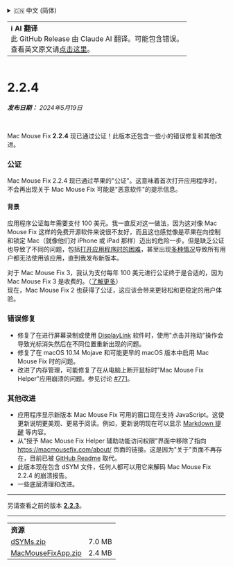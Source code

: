 <details>
<summary>🇨🇳 中文 (简体)</summary>

[🇬🇧 English (GitHub Release)](https://github.com/noah-nuebling/mac-mouse-fix/releases/tag/2.2.4)\
[🇦🇩 Català](https://redirect.macmousefix.com/?target=mmf-release&tag=2.2.4&locale=ca)\
[🇩🇪 Deutsch](https://redirect.macmousefix.com/?target=mmf-release&tag=2.2.4&locale=de)\
[🇪🇸 Español](https://redirect.macmousefix.com/?target=mmf-release&tag=2.2.4&locale=es)\
[🇫🇷 Français](https://redirect.macmousefix.com/?target=mmf-release&tag=2.2.4&locale=fr)\
[🇮🇩 Indonesia](https://redirect.macmousefix.com/?target=mmf-release&tag=2.2.4&locale=id)\
[🇮🇹 Italiano](https://redirect.macmousefix.com/?target=mmf-release&tag=2.2.4&locale=it)\
[🇭🇺 Magyar](https://redirect.macmousefix.com/?target=mmf-release&tag=2.2.4&locale=hu)\
[🇳🇱 Nederlands](https://redirect.macmousefix.com/?target=mmf-release&tag=2.2.4&locale=nl)\
[🇵🇱 Polski](https://redirect.macmousefix.com/?target=mmf-release&tag=2.2.4&locale=pl)\
[🇧🇷 Português (Brasil)](https://redirect.macmousefix.com/?target=mmf-release&tag=2.2.4&locale=pt-BR)\
[🇵🇹 Português (Portugal)](https://redirect.macmousefix.com/?target=mmf-release&tag=2.2.4&locale=pt-PT)\
[🇷🇴 Română](https://redirect.macmousefix.com/?target=mmf-release&tag=2.2.4&locale=ro)\
[🇸🇪 Svenska](https://redirect.macmousefix.com/?target=mmf-release&tag=2.2.4&locale=sv)\
[🇻🇳 Tiếng Việt](https://redirect.macmousefix.com/?target=mmf-release&tag=2.2.4&locale=vi)\
[🇹🇷 Türkçe](https://redirect.macmousefix.com/?target=mmf-release&tag=2.2.4&locale=tr)\
[🇨🇿 Čeština](https://redirect.macmousefix.com/?target=mmf-release&tag=2.2.4&locale=cs)\
[🇬🇷 Ελληνικά](https://redirect.macmousefix.com/?target=mmf-release&tag=2.2.4&locale=el)\
[🇷🇺 Русский](https://redirect.macmousefix.com/?target=mmf-release&tag=2.2.4&locale=ru)\
[🇺🇦 Українська](https://redirect.macmousefix.com/?target=mmf-release&tag=2.2.4&locale=uk)\
[🇮🇱 עברית](https://redirect.macmousefix.com/?target=mmf-release&tag=2.2.4&locale=he)\
[🇸🇦 العربية](https://redirect.macmousefix.com/?target=mmf-release&tag=2.2.4&locale=ar)\
[🇮🇳 हिन्दी](https://redirect.macmousefix.com/?target=mmf-release&tag=2.2.4&locale=hi)\
[🇹🇭 ไทย](https://redirect.macmousefix.com/?target=mmf-release&tag=2.2.4&locale=th)\
**🇨🇳 中文 (简体)**\
[🇨🇳 中文 (繁體)](https://redirect.macmousefix.com/?target=mmf-release&tag=2.2.4&locale=zh-Hant)\
[🇭🇰 中文（香港)](https://redirect.macmousefix.com/?target=mmf-release&tag=2.2.4&locale=zh-HK)\
[🇯🇵 日本語](https://redirect.macmousefix.com/?target=mmf-release&tag=2.2.4&locale=ja)\
[🇰🇷 한국어](https://redirect.macmousefix.com/?target=mmf-release&tag=2.2.4&locale=ko)\
[Help translate Mac Mouse Fix to different languages!](https://github.com/noah-nuebling/mac-mouse-fix/discussions/731)
</details>
<table align=><td>
<b>ℹ️ AI 翻译</b><br>
此 GitHub Release 由 Claude AI 翻译。可能包含错误。<br>
查看英文原文请<a href="https://github.com/noah-nuebling/mac-mouse-fix/releases/tag/2.2.4">点击这里</a>。
</td></table>

<table></table>

# 2.2.4
***发布日期：** 2024年5月19日*

<br>

Mac Mouse Fix **2.2.4** 现已通过公证！此版本还包含一些小的错误修复和其他改进。

### **公证**

Mac Mouse Fix 2.2.4 现已通过苹果的"公证"。这意味着首次打开应用程序时，不会再出现关于 Mac Mouse Fix 可能是"恶意软件"的提示信息。

#### 背景

应用程序公证每年需要支付 100 美元。我一直反对这一做法，因为这对像 Mac Mouse Fix 这样的免费开源软件来说很不友好，而且这也感觉像是苹果在向控制和锁定 Mac（就像他们对 iPhone 或 iPad 那样）迈出的危险一步。但是缺乏公证也导致了不同的问题，包括[打开应用程序时的困难](https://github.com/noah-nuebling/mac-mouse-fix/discussions/114)，甚至出现[多种情况](https://github.com/noah-nuebling/mac-mouse-fix/issues/95)导致所有用户都无法使用该应用，直到我发布新版本。

对于 Mac Mouse Fix 3，我认为支付每年 100 美元进行公证终于是合适的，因为 Mac Mouse Fix 3 是收费的。（[了解更多](https://redirect.macmousefix.com/?target=mmf-release&tag=3.0.0&locale=zh-Hans)）\
现在，Mac Mouse Fix 2 也获得了公证，这应该会带来更轻松和更稳定的用户体验。

### **错误修复**

- 修复了在进行屏幕录制或使用 [DisplayLink](https://www.synaptics.com/products/displaylink-graphics) 软件时，使用"点击并拖动"操作会导致光标消失然后在不同位置重新出现的问题。
- 修复了在 macOS 10.14 Mojave 和可能更早的 macOS 版本中启用 Mac Mouse Fix 时的问题。
- 改进了内存管理，可能修复了在从电脑上断开鼠标时"Mac Mouse Fix Helper"应用崩溃的问题。参见讨论 [#771](https://github.com/noah-nuebling/mac-mouse-fix/discussions/771)。

### **其他改进**

- 应用程序显示新版本 Mac Mouse Fix 可用的窗口现在支持 JavaScript。这使更新说明更美观、更易于阅读。例如，更新说明现在可以显示 [Markdown 提醒](https://github.com/orgs/community/discussions/16925) 等内容。
- 从"授予 Mac Mouse Fix Helper 辅助功能访问权限"界面中移除了指向 https://macmousefix.com/about/ 页面的链接。这是因为"关于"页面不再存在，目前已被 [GitHub Readme](https://github.com/noah-nuebling/mac-mouse-fix) 取代。
- 此版本现在包含 dSYM 文件，任何人都可以用它来解码 Mac Mouse Fix 2.2.4 的崩溃报告。
- 一些底层清理和改进。

---

另请查看之前的版本 [**2.2.3**](https://redirect.macmousefix.com/?target=mmf-release&tag=2.2.3&locale=zh-Hans)。

---

<table align="start">
<tr>
    <td colspan=2>
        <b>资源</b>
    </td>
</tr>
<tr>
    <td><a href="https://github.com/noah-nuebling/mac-mouse-fix/releases/download/2.2.4/dSYMs.zip">dSYMs.zip</a></td>
    <td>7.0 MB</td>
</tr>
<tr>
    <td><a href="https://github.com/noah-nuebling/mac-mouse-fix/releases/download/2.2.4/MacMouseFixApp.zip">MacMouseFixApp.zip</a></td>
    <td>2.4 MB</td>
</tr>
</table>